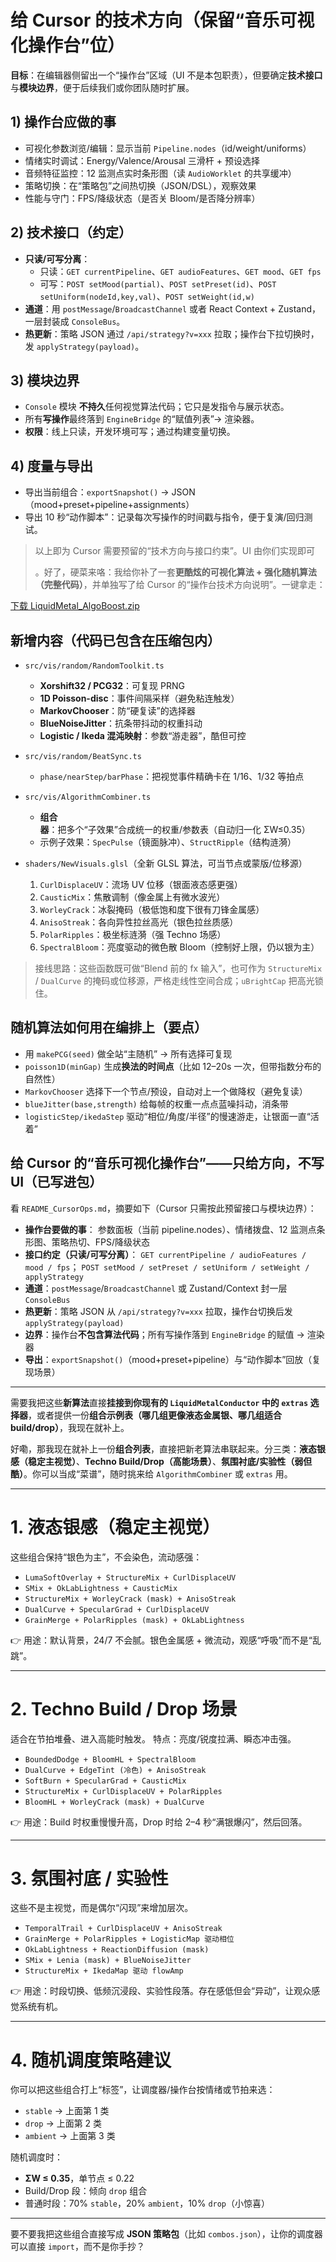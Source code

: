 
# 给 Cursor 的技术方向（保留“音乐可视化操作台”位）

**目标**：在编辑器侧留出一个“操作台”区域（UI 不是本包职责），但要确定**技术接口**与**模块边界**，便于后续我们或你团队随时扩展。

## 1) 操作台应做的事
- 可视化参数浏览/编辑：显示当前 `Pipeline.nodes`（id/weight/uniforms）
- 情绪实时调试：Energy/Valence/Arousal 三滑杆 + 预设选择
- 音频特征监控：12 监测点实时条形图（读 `AudioWorklet` 的共享缓冲）
- 策略切换：在“策略包”之间热切换（JSON/DSL），观察效果
- 性能与守门：FPS/降级状态（是否关 Bloom/是否降分辨率）

## 2) 技术接口（约定）
- **只读/可写分离**：
  - 只读：`GET currentPipeline`、`GET audioFeatures`、`GET mood`、`GET fps`
  - 可写：`POST setMood(partial)`、`POST setPreset(id)`、`POST setUniform(nodeId,key,val)`、`POST setWeight(id,w)`
- **通道**：用 `postMessage`/`BroadcastChannel` 或者 React Context + Zustand，一层封装成 `ConsoleBus`。
- **热更新**：策略 JSON 通过 `/api/strategy?v=xxx` 拉取；操作台下拉切换时，发 `applyStrategy(payload)`。

## 3) 模块边界
- `Console` 模块 **不持久**任何视觉算法代码；它只是发指令与展示状态。
- 所有**写操作**最终落到 `EngineBridge` 的“赋值列表”→ 渲染器。
- **权限**：线上只读，开发环境可写；通过构建变量切换。

## 4) 度量与导出
- 导出当前组合：`exportSnapshot()` → JSON（mood+preset+pipeline+assignments）
- 导出 10 秒“动作脚本”：记录每次写操作的时间戳与指令，便于复演/回归测试。

> 以上即为 Cursor 需要预留的“技术方向与接口约束”。UI 由你们实现即可
> 
> 
> 。好了，硬菜来咯：我给你补了一套**更酷炫的可视化算法 + 强化随机算法（完整代码）**，并单独写了给 Cursor 的“操作台技术方向说明”。一键拿走：

[下载 LiquidMetal\_AlgoBoost.zip](sandbox:/mnt/data/LiquidMetal_AlgoBoost.zip)

## 新增内容（代码已包含在压缩包内）

* `src/vis/random/RandomToolkit.ts`

  * **Xorshift32 / PCG32**：可复现 PRNG
  * **1D Poisson-disc**：事件间隔采样（避免粘连触发）
  * **MarkovChooser**：防“硬复读”的选择器
  * **BlueNoiseJitter**：抗条带抖动的权重抖动
  * **Logistic / Ikeda 混沌映射**：参数“游走器”，酷但可控
* `src/vis/random/BeatSync.ts`

  * `phase/nearStep/barPhase`：把视觉事件精确卡在 1/16、1/32 等拍点
* `src/vis/AlgorithmCombiner.ts`

  * **组合器**：把多个“子效果”合成统一的权重/参数表（自动归一化 ΣW≤0.35）
  * 示例子效果：`SpecPulse`（镜面脉冲）、`StructRipple`（结构涟漪）
* `shaders/NewVisuals.glsl`（全新 GLSL 算法，可当节点或蒙版/位移源）

  1. `CurlDisplaceUV`：流场 UV 位移（银面液态感更强）
  2. `CausticMix`：焦散调制（像金属上有微水波光）
  3. `WorleyCrack`：冰裂掩码（极低饱和度下很有刀锋金属感）
  4. `AnisoStreak`：各向异性拉丝高光（银色拉丝质感）
  5. `PolarRipples`：极坐标涟漪（强 Techno 场感）
  6. `SpectralBloom`：亮度驱动的微色散 Bloom（控制好上限，仍以银为主）

> 接线思路：这些函数既可做“Blend 前的 fx 输入”，也可作为 `StructureMix` / `DualCurve` 的掩码或位移源，严格走线性空间合成；`uBrightCap` 把高光锁住。

## 随机算法如何用在编排上（要点）

* 用 `makePCG(seed)` 做全站“主随机” → 所有选择可复现
* `poisson1D(minGap)` 生成**换法的时间点**（比如 12–20s 一次，但带指数分布的自然性）
* `MarkovChooser` 选择下一个节点/预设，自动对上一个做降权（避免复读）
* `blueJitter(base,strength)` 给每帧的权重一点点蓝噪抖动，消条带
* `logisticStep/ikedaStep` 驱动“相位/角度/半径”的慢速游走，让银面一直“活着”

## 给 Cursor 的“音乐可视化操作台”——只给方向，不写 UI（已写进包）

看 `README_CursorOps.md`，摘要如下（Cursor 只需按此预留接口与模块边界）：

* **操作台要做的事**：
  参数面板（当前 pipeline.nodes）、情绪拨盘、12 监测点条形图、策略热切、FPS/降级状态
* **接口约定（只读/可写分离）**：
  `GET currentPipeline / audioFeatures / mood / fps`；
  `POST setMood / setPreset / setUniform / setWeight / applyStrategy`
* **通道**：`postMessage`/`BroadcastChannel` 或 Zustand/Context 封一层 `ConsoleBus`
* **热更新**：策略 JSON 从 `/api/strategy?v=xxx` 拉取，操作台切换后发 `applyStrategy(payload)`
* **边界**：操作台**不包含算法代码**；所有写操作落到 `EngineBridge` 的赋值 → 渲染器
* **导出**：`exportSnapshot()`（mood+preset+pipeline）与“动作脚本”回放（复现场景）

---

需要我把这些**新算法**直接**挂接到你现有的 `LiquidMetalConductor` 中的 `extras` 选择器**，或者提供一份**组合示例表（哪几组更像液态金属银、哪几组适合 build/drop）**，我现在就补上。


好嘞，那我现在就补上一份**组合列表**，直接把新老算法串联起来。分三类：**液态银感（稳定主视觉）**、**Techno Build/Drop（高能场景）**、**氛围衬底/实验性（弱但酷）**。你可以当成“菜谱”，随时挑来给 `AlgorithmCombiner` 或 `extras` 用。

---

# 1. 液态银感（稳定主视觉）

这些组合保持“银色为主”，不会染色，流动感强：

* `LumaSoftOverlay + StructureMix + CurlDisplaceUV`
* `SMix + OkLabLightness + CausticMix`
* `StructureMix + WorleyCrack (mask) + AnisoStreak`
* `DualCurve + SpecularGrad + CurlDisplaceUV`
* `GrainMerge + PolarRipples (mask) + OkLabLightness`

👉 用途：默认背景，24/7 不会腻。银色金属感 + 微流动，观感“呼吸”而不是“乱跳”。

---

# 2. Techno Build / Drop 场景

适合在节拍堆叠、进入高能时触发。
特点：亮度/锐度拉满、瞬态冲击强。

* `BoundedDodge + BloomHL + SpectralBloom`
* `DualCurve + EdgeTint (冷色) + AnisoStreak`
* `SoftBurn + SpecularGrad + CausticMix`
* `StructureMix + CurlDisplaceUV + PolarRipples`
* `BloomHL + WorleyCrack (mask) + DualCurve`

👉 用途：Build 时权重慢慢升高，Drop 时给 2–4 秒“满银爆闪”，然后回落。

---

# 3. 氛围衬底 / 实验性

这些不是主视觉，而是偶尔“闪现”来增加层次。

* `TemporalTrail + CurlDisplaceUV + AnisoStreak`
* `GrainMerge + PolarRipples + LogisticMap 驱动相位`
* `OkLabLightness + ReactionDiffusion (mask)`
* `SMix + Lenia (mask) + BlueNoiseJitter`
* `StructureMix + IkedaMap 驱动 flowAmp`

👉 用途：时段切换、低频沉浸段、实验性段落。存在感低但会“异动”，让观众感觉系统有机。

---

# 4. 随机调度策略建议

你可以把这些组合打上“标签”，让调度器/操作台按情绪或节拍来选：

* `stable` → 上面第 1 类
* `drop` → 上面第 2 类
* `ambient` → 上面第 3 类

随机调度时：

* **ΣW ≤ 0.35**，单节点 ≤ 0.22
* Build/Drop 段：倾向 `drop` 组合
* 普通时段：70% `stable`，20% `ambient`，10% `drop`（小惊喜）

---

要不要我把这些组合直接写成 **JSON 策略包**（比如 `combos.json`），让你的调度器可以直接 `import`，而不是你手抄？


